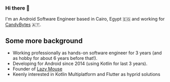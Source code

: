 ### Hi there 👋

I'm an Android Software Engineer based in Cairo, Egypt 🇪🇬 and working for [CandyBytes](https://www.candybytes.com/) 🇦🇹.

## Some more background
- Working professionally as hands-on software engineer for 3 years (and as hobby for about 6 years before that!).  
- Developing for Android since 2014 (using Kotlin for last 3 years).
- Founder of [Lazy Mouse](http://lzmouse.com/)
- Keenly interested in Kotlin Multiplatform and Flutter as hyprid solutions
